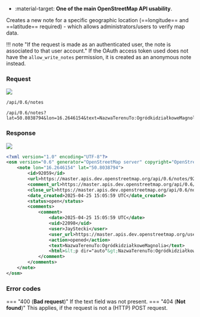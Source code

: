 <div class="grid cards" markdown>

- :material-target: **One of the main OpenStreetMap API usability**.

</div>

Creates a new note for a specific geographic location (==longitude== and ==latitude== required) - which allows administrators/users to verify map data.

!!! note "If the request is made as an authenticated user, the note is associated to that user account."
    If the OAuth access token used does not have the `allow_write_notes` permission, it is created as an anonymous note instead.

### Request

![](https://img.shields.io/badge/POST-blue)

```
/api/0.6/notes
```

```
/api/0.6/notes?lat=50.8038794&lon=16.2646154&text=NazwaTerenuTo:OgródkidziałkoweMagnolia
```

### Response

![](https://img.shields.io/badge/Response-200%20OK-brightgreen)

``` xml title="relationID_example.xml" linenums="1" hl_lines="3-17"
<?xml version="1.0" encoding="UTF-8"?>
<osm version="0.6" generator="OpenStreetMap server" copyright="OpenStreetMap and contributors" attribution="http://www.openstreetmap.org/copyright" license="http://opendatacommons.org/licenses/odbl/1-0/">
    <note lon="16.2646154" lat="50.8038794">
        <id>92059</id>
        <url>https://master.apis.dev.openstreetmap.org/api/0.6/notes/92059</url>
        <comment_url>https://master.apis.dev.openstreetmap.org/api/0.6/notes/92059/comment</comment_url>
        <close_url>https://master.apis.dev.openstreetmap.org/api/0.6/notes/92059/close</close_url>
        <date_created>2025-04-25 15:05:59 UTC</date_created>
        <status>open</status>
        <comments>
            <comment>
                <date>2025-04-25 15:05:59 UTC</date>
                <uid>22098</uid>
                <user>JayStecki</user>
                <user_url>https://master.apis.dev.openstreetmap.org/user/JayStecki</user_url>
                <action>opened</action>
                <text>NazwaTerenuTo:OgródkidziałkoweMagnolia</text>
                <html>&lt;p dir="auto"&gt;NazwaTerenuTo:OgródkidziałkoweMagnolia&lt;/p&gt;</html>
            </comment>
        </comments>
    </note>
</osm>
```

### Error codes

=== "400 (**Bad request**)"
    If the text field was not present.
=== "404 (**Not found**)"
    This applies, if the request is not a (HTTP) POST request.